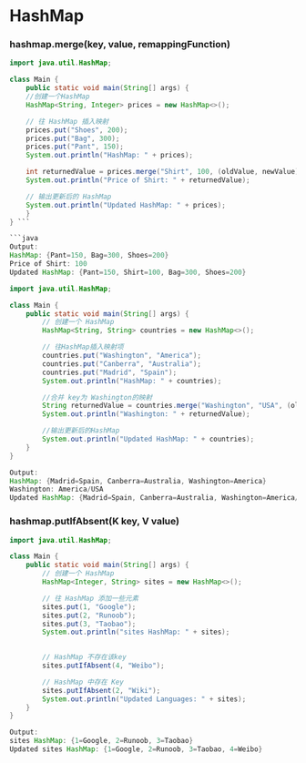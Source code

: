 # HashMap

### hashmap.merge(key, value, remappingFunction)
```java
import java.util.HashMap;

class Main {
    public static void main(String[] args) {
    //创建一个HashMap
    HashMap<String, Integer> prices = new HashMap<>();

    // 往 HashMap 插入映射
    prices.put("Shoes", 200);
    prices.put("Bag", 300);
    prices.put("Pant", 150);
    System.out.println("HashMap: " + prices);

    int returnedValue = prices.merge("Shirt", 100, (oldValue, newValue) -> oldValue + newValue);
    System.out.println("Price of Shirt: " + returnedValue);

    // 输出更新后的 HashMap
    System.out.println("Updated HashMap: " + prices);
    }
} ```

```java
Output:
HashMap: {Pant=150, Bag=300, Shoes=200}
Price of Shirt: 100
Updated HashMap: {Pant=150, Shirt=100, Bag=300, Shoes=200}
```

```java
import java.util.HashMap;

class Main {
    public static void main(String[] args) {
        // 创建一个 HashMap
        HashMap<String, String> countries = new HashMap<>();

        // 往HashMap插入映射项
        countries.put("Washington", "America");
        countries.put("Canberra", "Australia");
        countries.put("Madrid", "Spain");
        System.out.println("HashMap: " + countries);

        //合并 key为 Washington的映射
        String returnedValue = countries.merge("Washington", "USA", (oldValue, newValue) -> oldValue + "/" + newValue);
        System.out.println("Washington: " + returnedValue);

        //输出更新后的HashMap
        System.out.println("Updated HashMap: " + countries);
    }
}
```

```java
Output:
HashMap: {Madrid=Spain, Canberra=Australia, Washington=America}
Washington: America/USA
Updated HashMap: {Madrid=Spain, Canberra=Australia, Washington=America/USA}
```

### hashmap.putIfAbsent(K key, V value)

```java
import java.util.HashMap;

class Main {
    public static void main(String[] args) {
        // 创建一个 HashMap
        HashMap<Integer, String> sites = new HashMap<>();

        // 往 HashMap 添加一些元素
        sites.put(1, "Google");
        sites.put(2, "Runoob");
        sites.put(3, "Taobao");
        System.out.println("sites HashMap: " + sites);
       

        // HashMap 不存在该key
        sites.putIfAbsent(4, "Weibo");

        // HashMap 中存在 Key
        sites.putIfAbsent(2, "Wiki");
        System.out.println("Updated Languages: " + sites);
    }
}
```

```java
Output:
sites HashMap: {1=Google, 2=Runoob, 3=Taobao}
Updated sites HashMap: {1=Google, 2=Runoob, 3=Taobao, 4=Weibo}
```
